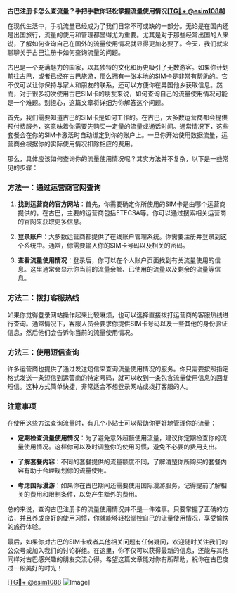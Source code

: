 **古巴注册卡怎么查流量？手把手教你轻松掌握流量使用情况[[TG💪+ @esim1088](https://t.me/s/esim1088)]**

在现代生活中，手机流量已经成为了我们日常不可或缺的一部分。无论是在国内还是出国旅行，流量的使用和管理都显得尤为重要。尤其是对于那些经常出国的人来说，了解如何查询自己在国外的流量使用情况就显得更加必要了。今天，我们就来聊聊关于古巴注册卡如何查询流量的问题。

古巴是一个充满魅力的国家，以其独特的文化和历史吸引了无数游客。如果你计划前往古巴，或者已经在古巴旅游，那么拥有一张本地的SIM卡是非常有帮助的。它不仅可以让你保持与家人和朋友的联系，还可以方便你在异国他乡获取信息。然而，对于很多初次使用古巴SIM卡的朋友来说，如何查询自己的流量使用情况可能是一个难题。别担心，这篇文章将详细为你解答这个问题。

首先，我们需要知道古巴的SIM卡是如何工作的。在古巴，大多数运营商都会提供预付费服务，这意味着你需要先购买一定量的流量或通话时间。通常情况下，这些套餐会在你的SIM卡激活时自动绑定到你的账户上。一旦你开始使用数据流量，运营商会根据你的实际使用情况扣除相应的费用。

那么，具体应该如何查询你的流量使用情况呢？其实方法并不复杂，以下是一些常见的步骤：

### 方法一：通过运营商官网查询

1. **找到运营商的官方网站**：首先，你需要确定你所使用的SIM卡是由哪个运营商提供的。在古巴，主要的运营商包括ETECSA等。你可以通过搜索相关运营商的官网来获取更多信息。
   
2. **登录账户**：大多数运营商都提供了在线账户管理系统。你需要注册并登录到这个系统中。通常，你需要输入你的SIM卡号码以及相关的密码。

3. **查看流量使用情况**：登录后，你可以在个人账户页面找到有关流量使用的信息。这里通常会显示你当前的流量余额、已使用的流量以及剩余的流量等信息。

### 方法二：拨打客服热线

如果你觉得登录网站操作起来比较麻烦，也可以选择直接拨打运营商的客服热线进行查询。通常情况下，客服人员会要求你提供SIM卡号码以及一些其他的身份验证信息，然后他们会告诉你当前的流量使用情况。

### 方法三：使用短信查询

许多运营商也提供了通过发送短信来查询流量使用情况的服务。你只需要按照指定格式发送一条短信到运营商的特定号码，就可以收到一条包含流量使用信息的回复短信。这种方式简单快捷，非常适合不想登录网站或拨打客服的人。

### 注意事项

在使用这些方法查询流量时，有几个小贴士可以帮助你更好地管理你的流量：

- **定期检查流量使用情况**：为了避免意外超额使用流量，建议你定期检查你的流量使用情况。这样你可以及时调整你的使用习惯，避免不必要的费用支出。
  
- **了解套餐内容**：不同的套餐提供的流量额度不同，了解清楚你所购买的套餐内容有助于合理规划你的流量使用。

- **考虑国际漫游**：如果你在古巴期间还需要使用国际漫游服务，记得提前了解相关的费用和限制条件，以免产生额外的费用。

总的来说，查询古巴注册卡的流量使用情况并不是一件难事。只要掌握了正确的方法，并且养成良好的使用习惯，你就能够轻松掌控自己的流量使用情况，享受愉快的旅行体验。

最后，如果你对古巴的SIM卡或者其他相关问题有任何疑问，欢迎随时关注我们的公众号或加入我们的讨论群组。在这里，你不仅可以获得最新的信息，还能与其他同样对古巴感兴趣的朋友交流心得。希望这篇文章能对你有所帮助，祝你在古巴度过一段美好的时光！

[[TG💪+ @esim1088](https://t.me/s/esim1088) ![Image](https://i.postimg.cc/4NQfJmqS/Snipaste-2025-05-13-00-14-12.png)]